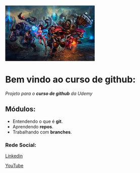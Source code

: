 ![teste](images/image.jpg)

# Bem vindo ao curso de github:
_Projeto para o **curso de github** da Udemy_

## Módulos:
* Entendendo o que é **git**.
* Aprendendo **repos**.
* Trabalhando com **branches**.

### Rede Social:
[Linkedin](https://www.linkedin.com/in/ribeiroallan)

[YouTube](https://www.youtube.com/watch?v=AJW65cuwjZc)

